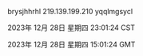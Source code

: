 brysjhhrhl 219.139.199.210 yqqlmgsycl

2023年 12月 28日 星期四 23:01:24 CST

2023年 12月 28日 星期四 15:01:24 GMT

